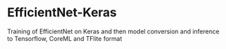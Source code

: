 # EfficientNet-Keras
Training of EfficientNet on Keras and then model conversion and inference to Tensorflow, CoreML and TFlite format
